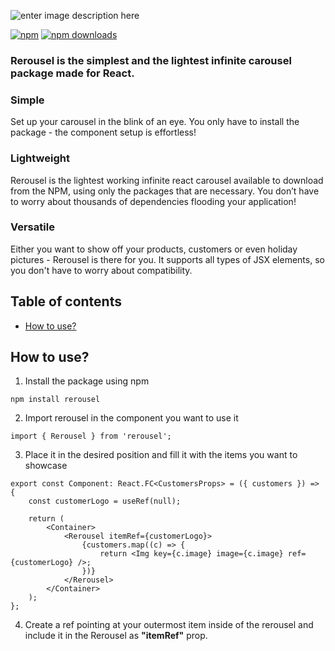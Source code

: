 ![enter image description here](https://svgshare.com/i/TQU.svg)

[![npm](https://img.shields.io/npm/v/rerousel.svg?style=flat-square)](https://www.npmjs.com/package/graphql-editor) [ ![npm downloads](https://img.shields.io/npm/dt/rerousel.svg?style=flat-square)](https://www.npmjs.com/package/rerousel)

### Rerousel is the simplest and the lightest infinite carousel package made for React.

### Simple

Set up your carousel in the blink of an eye. You only have to install the package - the component setup is effortless!

### Lightweight

Rerousel is the lightest working infinite react carousel available to download from the NPM, using only the packages that are necessary. You don’t have to worry about thousands of dependencies flooding your application!

### Versatile

Either you want to show off your products, customers or even holiday pictures - Rerousel is there for you.
It supports all types of JSX elements, so you don't have to worry about compatibility.

## Table of contents

-   [How to use?](#how-to-use)

## How to use?

1. Install the package using npm

```
npm install rerousel
```

2. Import rerousel in the component you want to use it

```tsx
import { Rerousel } from 'rerousel';
```

3. Place it in the desired position and fill it with the items you want to showcase

```tsx
export const Component: React.FC<CustomersProps> = ({ customers }) => {
    const customerLogo = useRef(null);

    return (
        <Container>
            <Rerousel itemRef={customerLogo}>
                {customers.map((c) => {
                    return <Img key={c.image} image={c.image} ref={customerLogo} />;
                })}
            </Rerousel>
        </Container>
    );
};
```

4. Create a ref pointing at your outermost item inside of the rerousel and include it in the Rerousel as **"itemRef"** prop.
